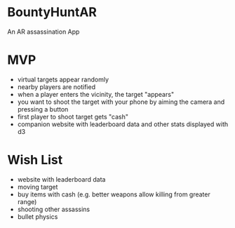 # BountyHuntAR
An AR assassination App

# MVP
- virtual targets appear randomly
- nearby players are notified
- when a player enters the vicinity, the target "appears"
- you want to shoot the target with your phone by aiming the camera and pressing a button
- first player to shoot target gets "cash"
- companion website with leaderboard data and other stats displayed with d3

# Wish List
- website with leaderboard data
- moving target
- buy items with cash (e.g. better weapons allow killing from greater range)
- shooting other assassins
- bullet physics
